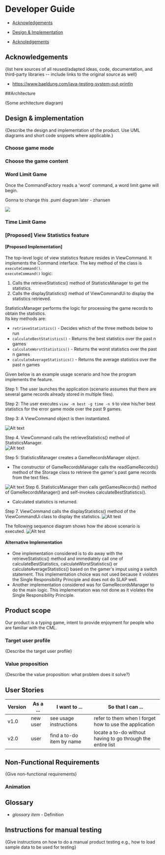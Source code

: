 
# Developer Guide
* [Acknowledgements](#acknowledgements)
* [Design & Implementation](#design-&-implementation)

* [Acknoledgements](#acknowledgements)

## Acknowledgements

{list here sources of all reused/adapted ideas, code, documentation, and third-party libraries -- include links to the original source as well}
* https://www.baeldung.com/java-testing-system-out-println

##Architecture

(Some architecture diagram)

## Design & implementation

{Describe the design and implementation of the product. Use UML diagrams and short code snippets where applicable.}

### Choose game mode

### Choose the game content

### Word Limit Game

Once the CommandFactory reads a 'word' command, a word limit game will begin.

Gonna to change this .puml diagram later - zhansen

![](uml/WordLimitMode.png)

### Time Limit Game

### \[Proposed\] View Statistics feature
#### \[Proposed Implementation\]
The top-level logic of view statistics feature resides in ViewCommand. It implements the Command
interface. The key method of the class is `executeCommand()`.  
`executeCommand()` logic:
1. Calls the retrieveStatistics() method of StatisticsManager to get the statistics.
2. Calls the displayStatistics() method of ViewCommandUi to display the statistics retrieved.
<!-- -->
StatisticsManager performs the logic for processing the game records to obtain the statistics.  
Its key methods are:  
* `retrieveStatistics()` - Decides which of the three methods below to run
* `calculateBestStatistics()` - Returns the best statistics over the past n games
* `calculateWorstStatistics()` - Returns the worst statistics over the past n games
* `calculateAverageStatistics()` - Returns the average statistics over the past n games
<!-- -->
Given below is an example usage scenario and how the program implements the feature.

Step 1: The user launches the application (scenario assumes that there are several game records already stored in multiple files). 

Step 2: The user executes `view -m best -g time -n 9` to view his/her best statistics for the error game mode over the past 9 games. 

Step 3: A ViewCommand object is then instantiated.  

![Alt text](uml/ViewStatistics-1.drawio.svg)

Step 4. ViewCommand calls the retrieveStatistics() method of StatisticsManager.  
![Alt text](uml/ViewStatistics-2.drawio.svg)

Step 5: StatisticsManager creates a GameRecordsManager object.
* The constructor of GameRecordsManager calls the readGameRecords() method of the Storage class to retrieve the gamer's past game records from the text files.
<!-- -->
![Alt text](uml/ViewStatistics-3.drawio.svg)
Step 6. StatisticsManager then calls getGamesRecords() method of GameRecordsManager() and self-invokes calculateBestStatistics().
* Calculated statistics is returned.

Step 7. ViewCommand calls the displayStatistics() method of the ViewCommandUi class to display the statistics.
![Alt test](uml/ViewStatistics-4.drawio.svg)


The following sequence diagram shows how the above scenario is executed.
![Alt test](uml/ViewStatistics-5.drawio.svg)



#### Alternative Implementation
* One implementation considered is to do away with the retrieveStatistics() method and immediately call one of calculateBestStatistics,
calculateWorstStatistics() or calculateAverageStatistics() based on the gamer's imput using a switch statement. This implementation choice 
was not used because it violates the Single Responsibility Principle and does not do SLAP well.
* Another implementation considered was for GameRecordsManager to do the main logic. This implementation was not done as it violates the
Single Responsibility Principle.
<!-- -->

## Product scope

Our product is a typing game, intent to provide enjoyment for people who are familiar with the CML.


### Target user profile

{Describe the target user profile}

### Value proposition

{Describe the value proposition: what problem does it solve?}

## User Stories

|Version| As a ... | I want to ... | So that I can ...|
|--------|----------|---------------|------------------|
|v1.0|new user|see usage instructions|refer to them when I forget how to use the application|
|v2.0|user|find a to-do item by name|locate a to-do without having to go through the entire list|

## Non-Functional Requirements

{Give non-functional requirements}
### Animation


## Glossary

* *glossary item* - Definition

## Instructions for manual testing

{Give instructions on how to do a manual product testing e.g., how to load sample data to be used for testing}

